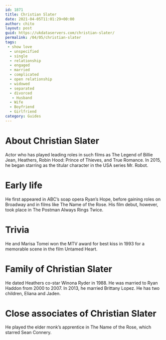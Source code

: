 ```yaml
---
id: 1871
title: Christian Slater
date: 2021-04-05T11:01:29+00:00
author: chito
layout: post
guid: https://ukdataservers.com/christian-slater/
permalink: /04/05/christian-slater
tags:
 - show love
  - unspecified
  - single
  - relationship
  - engaged
  - married
  - complicated
  - open relationship
  - widowed
  - separated
  - divorced
   - Husband
  - Wife
  - Boyfriend
  - Girlfriend
category: Guides
---
```




  
  
#  About Christian Slater
                  
                  
                  
Actor who has played leading roles in such films as The Legend of Billie Jean, Heathers, Robin Hood: Prince of Thieves, and True Romance. In 2015, he began starring as the titular character in the USA series Mr. Robot. 
                  
                
                
                
# Early life
                  
                  
                  
He first appeared in ABC&#8217;s soap opera Ryan&#8217;s Hope, before gaining roles on Broadway and in films like The Name of the Rose. His film debut, however, took place in The Postman Always Rings Twice.
                  
                
                
                
# Trivia
                  
                  
                  
He and Marisa Tomei won the MTV award for best kiss in 1993 for a memorable scene in the film Untamed Heart.
                  
                
                
                
# Family of Christian Slater
                  
                  
                  
He dated Heathers co-star Winona Ryder in 1988. He was married to Ryan Haddon from 2000 to 2007. In 2013, he married Brittany Lopez. He has two children, Eliana and Jaden. 
                  
                
                
                
# Close associates of Christian Slater
                  
                  
                  
He played the elder monk&#8217;s apprentice in The Name of the Rose, which starred Sean Connery.
                  
                
              
            
          
          
          
    
    
  

